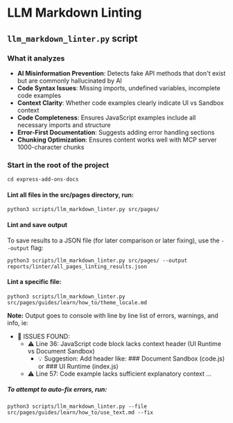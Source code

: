 # LLM Markdown Linting

## `llm_markdown_linter.py` script

### What it analyzes

- **AI Misinformation Prevention**: Detects fake API methods that don't exist but are commonly hallucinated by AI
- **Code Syntax Issues**: Missing imports, undefined variables, incomplete code examples
- **Context Clarity**: Whether code examples clearly indicate UI vs Sandbox context
- **Code Completeness**: Ensures JavaScript examples include all necessary imports and structure
- **Error-First Documentation**: Suggests adding error handling sections
- **Chunking Optimization**: Ensures content works well with MCP server 1000-character chunks

### Start in the root of the project

```
cd express-add-ons-docs
```

#### Lint all files in the src/pages directory, run:

```
python3 scripts/llm_markdown_linter.py src/pages/
```

#### Lint and save output 

To save results to a JSON file (for later comparison or later fixing), use the `--output` flag:

```
python3 scripts/llm_markdown_linter.py src/pages/ --output reports/linter/all_pages_linting_results.json
```

#### Lint a specific file:

```
python3 scripts/llm_markdown_linter.py src/pages/guides/learn/how_to/theme_locale.md
```

**Note:** Output goes to console with line by line list of errors, warnings, and info, ie:

- 📝 ISSUES FOUND:
   - ⚠️ Line 36: JavaScript code block lacks context header (UI Runtime vs Document Sandbox)
      - 💡 Suggestion: Add header like: ### Document Sandbox (code.js) or ### UI Runtime (index.js)
   - ⚠️ Line 57: Code example lacks sufficient explanatory context
   ...

##### To attempt to auto-fix errors, run:

```
python3 scripts/llm_markdown_linter.py --file src/pages/guides/learn/how_to/use_text.md --fix
```






